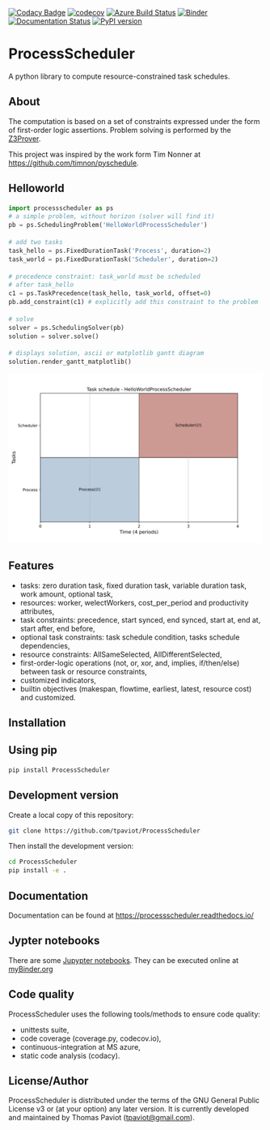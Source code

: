 [![Codacy Badge](https://app.codacy.com/project/badge/Grade/7221205f866145bfa4f18c08bd96e71f)](https://www.codacy.com/gh/tpaviot/ProcessScheduler/dashboard?utm_source=github.com&amp;utm_medium=referral&amp;utm_content=tpaviot/ProcessScheduler&amp;utm_campaign=Badge_Grade)
[![codecov](https://codecov.io/gh/tpaviot/ProcessScheduler/branch/master/graph/badge.svg?token=9HI1FPJUDL)](https://codecov.io/gh/tpaviot/ProcessScheduler)
[![Azure Build Status](https://dev.azure.com/tpaviot/ProcessScheduler/_apis/build/status/tpaviot.ProcessScheduler?branchName=master)](https://dev.azure.com/tpaviot/ProcessScheduler/_build?definitionId=9)
[![Binder](https://mybinder.org/badge_logo.svg)](https://mybinder.org/v2/gh/tpaviot/ProcessScheduler/HEAD?filepath=examples-notebooks)
[![Documentation Status](https://readthedocs.org/projects/processscheduler/badge/?version=latest)](https://processscheduler.readthedocs.io/en/latest/?badge=latest)
[![PyPI version](https://badge.fury.io/py/ProcessScheduler.svg)](https://badge.fury.io/py/ProcessScheduler)

# ProcessScheduler
A python library to compute resource-constrained task schedules.

## About
The computation is based on a set of constraints expressed under the form of first-order logic assertions. Problem solving is performed by the [Z3Prover](https://github.com/Z3Prover/z3).

This project was inspired by the work form Tim Nonner at https://github.com/timnon/pyschedule.

## Helloworld

```python
import processscheduler as ps
# a simple problem, without horizon (solver will find it)
pb = ps.SchedulingProblem('HelloWorldProcessScheduler')

# add two tasks
task_hello = ps.FixedDurationTask('Process', duration=2)
task_world = ps.FixedDurationTask('Scheduler', duration=2)

# precedence constraint: task_world must be scheduled
# after task_hello
c1 = ps.TaskPrecedence(task_hello, task_world, offset=0)
pb.add_constraint(c1) # explicitly add this constraint to the problem

# solve
solver = ps.SchedulingSolver(pb)
solution = solver.solve()

# displays solution, ascii or matplotlib gantt diagram
solution.render_gantt_matplotlib()
```

![png](examples-notebooks/pics/hello_world_gantt.svg)

## Features

*   tasks: zero duration task, fixed duration task, variable duration task, work amount, optional task,
*   resources: worker, welectWorkers, cost_per_period and productivity attributes,
*   task constraints: precedence, start synced, end synced, start at, end at, start after, end before,
*   optional task constraints: task schedule condition, tasks schedule dependencies,
*   resource constraints: AllSameSelected, AllDifferentSelected,
*   first-order-logic operations (not, or, xor, and, implies, if/then/else) between task or resource constraints,
*   customized indicators,
*   builtin objectives (makespan, flowtime, earliest, latest, resource cost) and customized.

## Installation

Using pip
---------

```bash
pip install ProcessScheduler
```

Development version
-------------------

Create a local copy of this repository:
```bash
git clone https://github.com/tpaviot/ProcessScheduler
```

Then install the development version:

```bash
cd ProcessScheduler
pip install -e .
```

## Documentation

Documentation can be found at https://processscheduler.readthedocs.io/

## Jypter notebooks

There are some [Jupypter notebooks](https://github.com/tpaviot/ProcessScheduler/tree/master/example-notebooks). They can be executed online at [myBinder.org](https://mybinder.org/v2/gh/tpaviot/ProcessScheduler/HEAD?filepath=example-notebooks)

## Code quality

ProcessScheduler uses the following tools/methods to ensure code quality:

*   unittests suite,
*   code coverage (coverage.py, codecov.io),
*   continuous-integration at MS azure,
*   static code analysis (codacy).

## License/Author

ProcessScheduler is distributed under the terms of the GNU General Public License v3 or (at your option) any later version. It is currently developed and maintained by Thomas Paviot (tpaviot@gmail.com).
